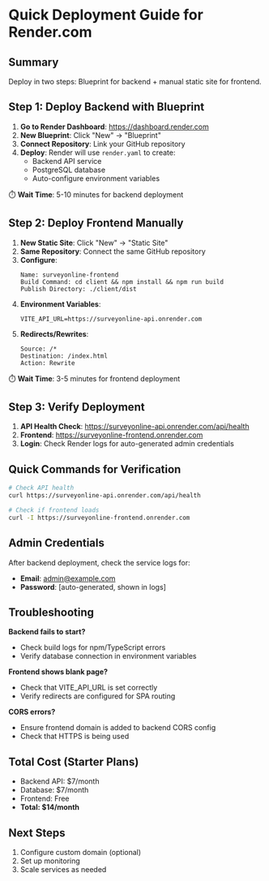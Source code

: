 # Quick Deployment Guide for Render.com

## Summary
Deploy in two steps: Blueprint for backend + manual static site for frontend.

## Step 1: Deploy Backend with Blueprint

1. **Go to Render Dashboard**: https://dashboard.render.com
2. **New Blueprint**: Click "New" → "Blueprint"
3. **Connect Repository**: Link your GitHub repository
4. **Deploy**: Render will use `render.yaml` to create:
   - Backend API service
   - PostgreSQL database
   - Auto-configure environment variables

⏱️ **Wait Time**: 5-10 minutes for backend deployment

## Step 2: Deploy Frontend Manually

1. **New Static Site**: Click "New" → "Static Site"
2. **Same Repository**: Connect the same GitHub repository
3. **Configure**:
   ```
   Name: surveyonline-frontend
   Build Command: cd client && npm install && npm run build
   Publish Directory: ./client/dist
   ```
4. **Environment Variables**:
   ```
   VITE_API_URL=https://surveyonline-api.onrender.com
   ```
5. **Redirects/Rewrites**:
   ```
   Source: /*
   Destination: /index.html
   Action: Rewrite
   ```

⏱️ **Wait Time**: 3-5 minutes for frontend deployment

## Step 3: Verify Deployment

1. **API Health Check**: https://surveyonline-api.onrender.com/api/health
2. **Frontend**: https://surveyonline-frontend.onrender.com
3. **Login**: Check Render logs for auto-generated admin credentials

## Quick Commands for Verification

```bash
# Check API health
curl https://surveyonline-api.onrender.com/api/health

# Check if frontend loads
curl -I https://surveyonline-frontend.onrender.com
```

## Admin Credentials

After backend deployment, check the service logs for:
- **Email**: admin@example.com
- **Password**: [auto-generated, shown in logs]

## Troubleshooting

**Backend fails to start?**
- Check build logs for npm/TypeScript errors
- Verify database connection in environment variables

**Frontend shows blank page?**
- Check that VITE_API_URL is set correctly
- Verify redirects are configured for SPA routing

**CORS errors?**
- Ensure frontend domain is added to backend CORS config
- Check that HTTPS is being used

## Total Cost (Starter Plans)
- Backend API: $7/month
- Database: $7/month
- Frontend: Free
- **Total: $14/month**

## Next Steps
1. Configure custom domain (optional)
2. Set up monitoring
3. Scale services as needed